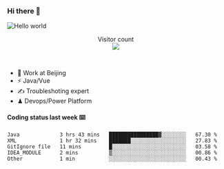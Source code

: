 ### Hi there 👋

<img src="https://raw.githubusercontent.com/sagar-viradiya/sagar-viradiya/master/resources/banner.png" alt="Hello world">
<p align="center"> 
  Visitor count<br/>
  <img src="https://profile-counter.glitch.me/youszoe/count.svg" />
</p>
<br/>

- 🍻 Work at Beijing 
- ⚡  Java/Vue
- ✍️  Troubleshoting expert
- ♟  Devops/Power Platform 

#### Coding status last week ⌨️

<!--START_SECTION:waka-->
```text
Java             3 hrs 43 mins   ████████████████▓░░░░░░░░   67.30 % 
XML              1 hr 32 mins    ███████░░░░░░░░░░░░░░░░░░   27.83 % 
GitIgnore file   11 mins         █░░░░░░░░░░░░░░░░░░░░░░░░   03.58 % 
IDEA_MODULE      2 mins          ▒░░░░░░░░░░░░░░░░░░░░░░░░   00.86 % 
Other            1 min           ░░░░░░░░░░░░░░░░░░░░░░░░░   00.43 % 
```
<!--END_SECTION:waka-->

<br/>
<center><img src="http://ghchart.rshah.org/409ba5/yousazoe" alt="" /></center>


